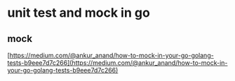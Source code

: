 # unit test and mock in go

## mock

[https://medium.com/@ankur_anand/how-to-mock-in-your-go-golang-tests-b9eee7d7c266](https://medium.com/@ankur_anand/how-to-mock-in-your-go-golang-tests-b9eee7d7c266)